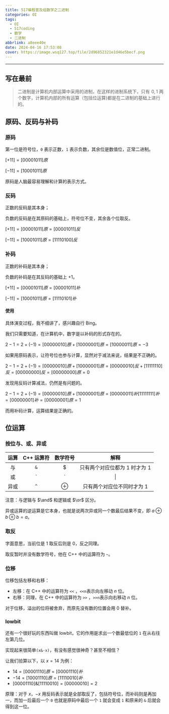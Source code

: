 ```yaml
---
title: 517编程普及组数学之二进制
categories: OI
tags:
  - OI
  - 517coding
  - 数学
  - 二进制
abbrlink: a8eee40e
date: 2024-04-16 17:53:08
cover: https://image.wsq127.top/file/2d96852321e1d46e5becf.png
---
```

---
## 写在最前

> 二进制是计算机内部运算中采用的进制，在这样的进制系统下，只有 ![0,1](data:image/gif;base64,R0lGODlhAQABAIAAAAAAAP///yH5BAEAAAAALAAAAAABAAEAAAIBRAA7)$0,1$ 两个数字，计算机内部的所有运算（包括位运算)都是在二进制的基础上进行的。

## 原码、反码与补码

### 原码

第一位是符号位，`0` 表示正数，`1` 表示负数，其余位是数值位，正常二进制。

$[+11]=[00001011]原$

$[-11]=[10001011]原$​

原码是人脑最容易理解和计算的表示方式。

### 反码

正数的反码是其本身；

负数的反码是在其原码的基础上，符号位不变，其余各个位取反。

$[+11]=[00001011]原=[00001011]反$

$[-11]=[10001011]原=[11110100]反$​

### 补码

正数的补码是其本身；

负数的补码是在其反码的基础上 $+1$​。

$[+11]=[00001011]原=[00001011]补$

$[-11]=[10001011]原=[11110101]补$

#### 使用

具体演变过程，我不细讲了，感兴趣自行 Bing。

我们只需要知道，在计算机中，数字是以补码的形式存在的。

$2 - 1 = 2 + (-1) = [0000 0010]原+ [1000 0001]原= [1000 0011]原= -3$

如果用原码表示，让符号位也参与计算，显然对于减法来说，结果是不正确的。

$2 - 1 = 2 + (-1) = [0000 0010]原+ [1000 0001]原= [0000 0010]反+ [1111 1110]反= [0000 0000]反= [0000 0000]原= 0$

发现用反码计算减法，仍然是有问题的。

$2 - 1 = 2 + (-1) = [0000 0010]原+ [1000 0001]原= [0000 0011]补 [1111 1111]补= [0000 0001]补= [0000 0001]原= 1$

而用补码计算，运算结果是正确的。

## 位运算

### 按位与、或、异或

| 运算 | C++ 运算符 | 数学符号 |                             解释                             |
| :--: | :--------: | :------: | :----------------------------------------------------------: |
|  与  |    `&`     |    $     | 只有两个对应位都为 $1$ 时才为 ![1](data:image/gif;base64,R0lGODlhAQABAIAAAAAAAP///yH5BAEAAAAALAAAAAABAAEAAAIBRAA7)$1$ |
|  或  |    `|`     |    \|    | 只要两个对应位中有一个 $1$ 时就为 ![1](data:image/gif;base64,R0lGODlhAQABAIAAAAAAAP///yH5BAEAAAAALAAAAAABAAEAAAIBRAA7)$1$ |
| 异或 |    `^`     | $\oplus$ |                 只有两个对应位不同时才为 $1$                 |

注意：与逻辑与 $\and$ 和逻辑或 $\or$ 区分。

异或运算的逆运算是它本身，也就是说两次异或同一个数最后结果不变，即 $a\oplus b\oplus b=a$。

### 取反

字面意思，当前位是 $1$ 取反后则是 $0$，反之同理。

取反暂时并没有数学符号，他在 C++ 中的运算符为 `~`。

### 位移

位移包括左移和右移：

* 左移：在 C++ 中的运算符为 `<<` ，`<<n`表示向左移动 $n$ 位。
* 右移：同理，在 C++ 中的运算符为 `>>` ，`>>n`表示向右移动 $n$​ 位。

对于位移，溢出的位将被舍弃，而原先没有数的位置会用 $0$​​ 替补。

### lowbit

还有一个很好玩的东西叫做 lowbit，它的作用是求出一个数最低位的 `1` 在从右往左第几位。

实现起来很简单`(x&-x)`，有没有感觉很神奇？甚至不相信？

让我们验算以下，以 $x=14$ 为例：

* $14=[00001110]原=[00001110]补$
* $-14=[10001110]原=[11110010]补$
* $[00001110]\&[11110010]=[00000010]=2$​

原理：对于 $x$，$-x$ 用反码表示就是全部取反了，包括符号位，而补码则是再加一，而加一后最后一个 `0` 也就是原码中最后一个 `1` 就会变成 `1` 和原来的 `&` 后就会得到这一位。
